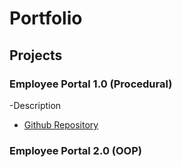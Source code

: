 # Portfolio

## Projects
### Employee Portal 1.0 (Procedural) 
-Description
- [Github Repository](https://github.com/SLSeifert/sidework_program)

### Employee Portal 2.0 (OOP)
